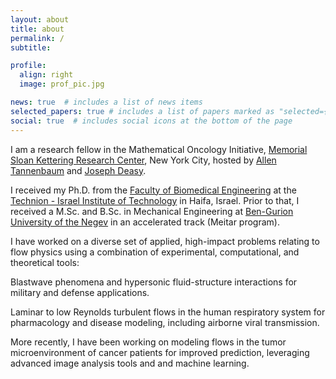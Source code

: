 ```yaml
---
layout: about
title: about
permalink: /
subtitle: 

profile:
  align: right
  image: prof_pic.jpg

news: true  # includes a list of news items
selected_papers: true # includes a list of papers marked as "selected={true}"
social: true  # includes social icons at the bottom of the page
---
```


I am a research fellow in the Mathematical Oncology Initiative, [Memorial Sloan Kettering Research Center](https://www.mskcc.org/research/ski), New York City, hosted by [Allen Tannenbaum](https://www.mskcc.org/profile/allen-tannenbaum) and [Joseph Deasy](https://www.mskcc.org/research-areas/labs/joseph-deasy). 

I received my Ph.D. from the [Faculty of Biomedical Engineering](https://bme.technion.ac.il/en/) at the [Technion - Israel Institute of Technology](https://www.technion.ac.il/) in Haifa, Israel. Prior to that, I received a M.Sc. and B.Sc. in Mechanical Engineering at [Ben-Gurion University of the Negev](https://in.bgu.ac.il/en/) in an accelerated track (Meitar program). 

I have worked on a diverse set of applied, high-impact problems relating to flow physics using a combination of experimental, computational, and theoretical tools:

Blastwave phenomena and hypersonic fluid-structure interactions for military and defense applications. 

Laminar to low Reynolds turbulent flows in the human respiratory system for pharmacology and disease modeling, including airborne viral transmission. 

More recently, I have been working on modeling flows in the tumor microenvironment of cancer patients for improved prediction, leveraging advanced image analysis tools and  and machine learning. 
